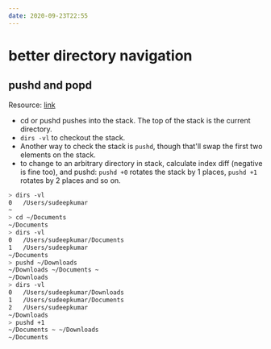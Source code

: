 ```yaml
---
date: 2020-09-23T22:55
---
```


# better directory navigation

## pushd and popd

Resource: [link](https://www.howtogeek.com/659146/how-to-use-pushd-and-popd-on-linux/)

- cd or pushd pushes into the stack. The top of the stack is the current directory.
- `dirs -vl` to checkout the stack.
- Another way to check the stack is `pushd`, though that'll swap the first two elements on the stack.
- to change to an arbitrary directory in stack, calculate index diff (negative is fine too), and pushd: `pushd +0` rotates the stack by 1 places, `pushd +1` rotates by 2 places and so on.

```bash
> dirs -vl
0	/Users/sudeepkumar
~
> cd ~/Documents
~/Documents
> dirs -vl
0	/Users/sudeepkumar/Documents
1	/Users/sudeepkumar
~/Documents
> pushd ~/Downloads
~/Downloads ~/Documents ~
~/Downloads
> dirs -vl
0	/Users/sudeepkumar/Downloads
1	/Users/sudeepkumar/Documents
2	/Users/sudeepkumar
~/Downloads
> pushd +1
~/Documents ~ ~/Downloads
~/Documents


```


